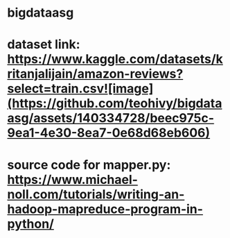 # bigdataasg
# dataset link: https://www.kaggle.com/datasets/kritanjalijain/amazon-reviews?select=train.csv![image](https://github.com/teohivy/bigdataasg/assets/140334728/beec975c-9ea1-4e30-8ea7-0e68d68eb606)
# source code for mapper.py: https://www.michael-noll.com/tutorials/writing-an-hadoop-mapreduce-program-in-python/
